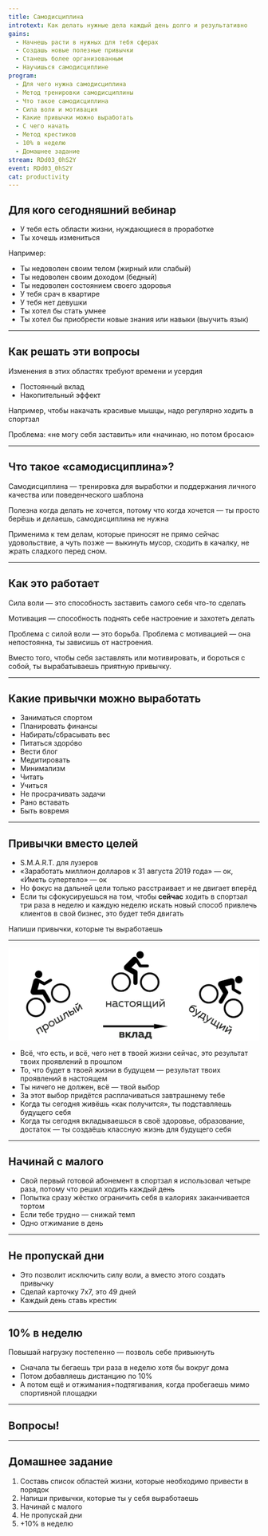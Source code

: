 ```yaml
---
title: Самодисциплина
introtext: Как делать нужные дела каждый день долго и результативно
gains:
  - Начнешь расти в нужных для тебя сферах
  - Создашь новые полезные привычки
  - Станешь более организованным
  - Научишься самодисциплине
program:
  - Для чего нужна самодисциплина
  - Метод тренировки самодисциплины
  - Что такое самодисциплина
  - Сила воли и мотивация
  - Какие привычки можно выработать
  - С чего начать
  - Метод крестиков
  - 10% в неделю
  - Домашнее задание
stream: RDd03_0hS2Y
event: RDd03_0hS2Y
cat: productivity
---
```


## Для кого сегодняшний вебинар

- У тебя есть области жизни, нуждающиеся в проработке
- Ты хочешь измениться

Например:

- Ты недоволен своим телом (жирный или слабый)
- Ты недоволен своим доходом (бедный)
- Ты недоволен состоянием своего здоровья
- У тебя срач в квартире
- У тебя нет девушки
- Ты хотел бы стать умнее
- Ты хотел бы приобрести новые знания или навыки (выучить язык)

----

## Как решать эти вопросы

Изменения в этих областях требуют времени и усердия

- Постоянный вклад
- Накопительный эффект

Например, чтобы накачать красивые мышцы, надо регулярно ходить в спортзал

Проблема: «не могу себя заставить» или «начинаю, но потом бросаю»

----

## Что такое «самодисциплина»?

Самодисциплина — тренировка для выработки и поддержания личного качества или поведенческого шаблона

Полезна когда делать не хочется, потому что когда хочется — ты просто берёшь и делаешь, самодисциплина не нужна

Применима к тем делам, которые приносят не прямо сейчас удовольствие, а чуть позже — выкинуть мусор, сходить в качалку, не жрать сладкого перед сном.

----

## Как это работает

Сила воли — это способность заставить самого себя что-то сделать

Мотивация — способность поднять себе настроение и захотеть делать

Проблема с силой воли — это борьба. Проблема с мотивацией — она непостоянна, ты зависишь от настроения.

Вместо того, чтобы себя заставлять или мотивировать, и бороться с собой, ты вырабатываешь приятную привычку.

----

## Какие привычки можно выработать

- Заниматься спортом
- Планировать финансы
- Набирать/сбрасывать вес
- Питаться здорóво
- Вести блог
- Медитировать
- Минимализм
- Читать
- Учиться
- Не просрачивать задачи
- Рано вставать
- Быть вовремя

----

## Привычки вместо целей

- S.M.A.R.T. для лузеров
- «Заработать миллион долларов к 31 августа 2019 года» — ок, «Иметь супертело» — ок
- Но фокус на дальней цели только расстраивает и не двигает вперёд
- Если ты сфокусируешься на том, чтобы **сейчас** ходить в спортзал три раза в неделю и каждую неделю искать новый способ привлечь клиентов в свой бизнес, это будет тебя двигать

Напиши привычки, которые ты выработаешь

----

![](/images/episode/2016-08-31-getdisciplined/three-me.png)

- Всё, что есть, и всё, чего нет в твоей жизни сейчас, это результат твоих проявлений в прошлом
- То, что будет в твоей жизни в будущем — результат твоих проявлений в настоящем
- Ты ничего не должен, всё — твой выбор
- За этот выбор придётся расплачиваться завтрашнему тебе
- Когда ты сегодня живёшь «как получится», ты подставляешь будущего себя
- Когда ты сегодня вкладываешься в своё здоровье, образование, достаток — ты создаёшь классную жизнь для будущего себя

----

## Начинай с малого

- Свой первый готовой абонемент в спортзал я использовал четыре раза, потому что решил ходить каждый день
- Попытка сразу жёстко ограничить себя в калориях заканчивается тортом
- Если тебе трудно — снижай темп
- Одно отжимание в день

----

## Не пропускай дни

- Это позволит исключить силу воли, а вместо этого создать привычку
- Сделай карточку 7х7, это 49 дней
- Каждый день ставь крестик

----

## 10% в неделю

Повышай нагрузку постепенно — позволь себе привыкнуть

- Сначала ты бегаешь три раза в неделю хотя бы вокруг дома
- Потом добавляешь дистанцию по 10%
- А потом ещё и отжимания+подтягивания, когда пробегаешь мимо спортивной площадки

----

## Вопросы!

----

## Домашнее задание

1. Составь список областей жизни, которые необходимо привести в порядок
2. Напиши привычки, которые ты у себя выработаешь
3. Начинай с малого
4. Не пропускай дни
5. +10% в неделю
